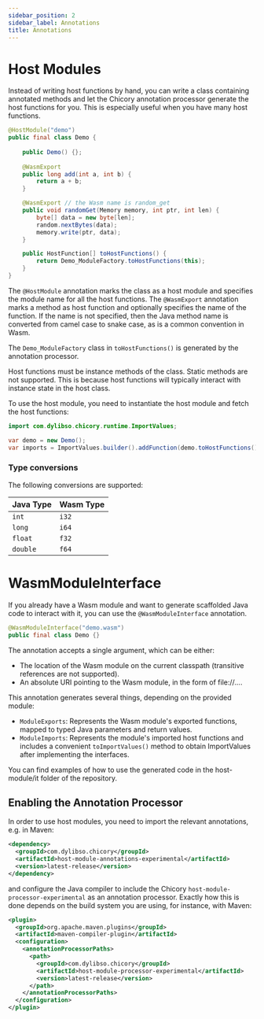 ```yaml
---
sidebar_position: 2
sidebar_label: Annotations
title: Annotations
---
```

# Host Modules

Instead of writing host functions by hand, you can write a class containing annotated methods
and let the Chicory annotation processor generate the host functions for you. This is especially
useful when you have many host functions.

<!--
```java
//DEPS com.dylibso.chicory:docs-lib:999-SNAPSHOT
//DEPS com.dylibso.chicory:runtime:999-SNAPSHOT
```
-->

```java
@HostModule("demo")
public final class Demo {
    
    public Demo() {};
    
    @WasmExport
    public long add(int a, int b) {
        return a + b;
    }

    @WasmExport // the Wasm name is random_get
    public void randomGet(Memory memory, int ptr, int len) {
        byte[] data = new byte[len];
        random.nextBytes(data);
        memory.write(ptr, data);
    }

    public HostFunction[] toHostFunctions() {
        return Demo_ModuleFactory.toHostFunctions(this);
    }
}
```

The `@HostModule` annotation marks the class as a host module and specifies the module name for
all the host functions. The `@WasmExport` annotation marks a method as host function and optionally
specifies the name of the function. If the name is not specified, then the Java method name is
converted from camel case to snake case, as is a common convention in Wasm.

The `Demo_ModuleFactory` class in `toHostFunctions()` is generated by the annotation processor.

Host functions must be instance methods of the class. Static methods are not supported.
This is because host functions will typically interact with instance state in the host class.

To use the host module, you need to instantiate the host module and fetch the host functions:

<!--
```java
import com.dylibso.chicory.runtime.HostFunction;

// bug in JShell: https://github.com/jbangdev/jbang/issues/1854
public class Demo {
    public Demo() {};

    public HostFunction[] toHostFunctions() {
        return new HostFunction[0];
    }
}
```
-->

```java
import com.dylibso.chicory.runtime.ImportValues;

var demo = new Demo();
var imports = ImportValues.builder().addFunction(demo.toHostFunctions()).build();
```

### Type conversions

The following conversions are supported:

| Java Type         | Wasm Type  |
|-------------------|------------|
| `int`             | `i32`      |
| `long`            | `i64`      |
| `float`           | `f32`      |
| `double`          | `f64`      |

# WasmModuleInterface

If you already have a Wasm module and want to generate scaffolded Java code to interact with it, you can use the `@WasmModuleInterface` annotation.

```java
@WasmModuleInterface("demo.wasm")
public final class Demo {}
```

The annotation accepts a single argument, which can be either:

- The location of the Wasm module on the current classpath (transitive references are not supported).
- An absolute URI pointing to the Wasm module, in the form of file://....

This annotation generates several things, depending on the provided module:

- `ModuleExports`: Represents the Wasm module's exported functions, mapped to typed Java parameters and return values.
- `ModuleImports`: Represents the module's imported host functions and includes a convenient `toImportValues()` method to obtain ImportValues after implementing the interfaces.

You can find examples of how to use the generated code in the host-module/it folder of the repository.

## Enabling the Annotation Processor

In order to use host modules, you need to import the relevant annotations, e.g. in Maven:

```xml
<dependency>
  <groupId>com.dylibso.chicory</groupId>
  <artifactId>host-module-annotations-experimental</artifactId>
  <version>latest-release</version>
</dependency>
```

and configure the Java compiler to include the Chicory `host-module-processor-experimental` as an annotation processor.
Exactly how this is done depends on the build system you are using, for instance, with Maven:

```xml
<plugin>
  <groupId>org.apache.maven.plugins</groupId>
  <artifactId>maven-compiler-plugin</artifactId>
  <configuration>
    <annotationProcessorPaths>
      <path>
        <groupId>com.dylibso.chicory</groupId>
        <artifactId>host-module-processor-experimental</artifactId>
        <version>latest-release</version>
      </path>
    </annotationProcessorPaths>
  </configuration>
</plugin>
```

<!--
```java
docs.FileOps.writeResult("docs/experimental", "host-modules.md.result", "empty");
```
-->
